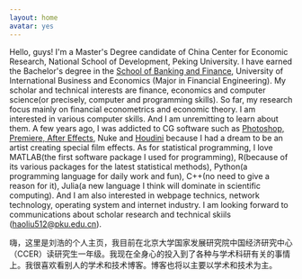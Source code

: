 ```yaml
---
layout: home
avatar: yes
---
```



Hello, guys! I'm a Master's Degree candidate of China Center for Economic Research, National School of Development, Peking University. I have earned the Bachelor's degree in the [School of Banking and Finance](http://sbf.uibe.edu.cn), University of International Business and Economics (Major in Financial Engineering). My scholar and technical interests are finance, economics and computer science(or precisely, computer  and programming skills).  So far, my research focus mainly on financial econometrics and economic theory. I am interested in  various computer skills. And I am unremitting to learn about them. A few years ago, I was addicted to CG software such as [Photoshop, Premiere, After Effects](http://www.adobe.com), Nuke and [Houdini](http://www.sidefx.com) because I had a dream to be an artist creating special film effects. As for statistical programming, I love MATLAB(the first software package I used  for programming), R(because of its various packages for the  latest statistical methods), Python(a programming language for daily work and fun), C++(no need to give a reason for it), Julia(a new language  I think will dominate in scientific computing). And I am also interested in webpage technics, network technology, operating system and internet industry. I am looking forward to communications about scholar research and technical skiils (haoliu512@pku.edu.cn).


嗨，这里是刘浩的个人主页，我目前在北京大学国家发展研究院中国经济研究中心（CCER）读研究生一年级。我现在全身心的投入到了各种与学术科研有关的事情上。我很喜欢看别人的学术和技术博客。博客也将以主要以学术和技术为主。

